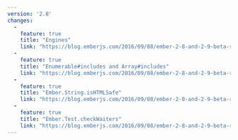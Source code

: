 ```yaml
---
version: '2.8'
changes:
  -
    feature: true
    title: "Engines"
    link: "https://blog.emberjs.com/2016/09/08/ember-2-8-and-2-9-beta-released.html"
  -
    feature: true
    title: "Enumerable#includes and Array#includes"
    link: "https://blog.emberjs.com/2016/09/08/ember-2-8-and-2-9-beta-released.html"
  -
    feature: true
    title: "Ember.String.isHTMLSafe"
    link: "https://blog.emberjs.com/2016/09/08/ember-2-8-and-2-9-beta-released.html"
  -
    feature: true
    title: "Ember.Test.checkWaiters"
    link: "https://blog.emberjs.com/2016/09/08/ember-2-8-and-2-9-beta-released.html"
---
```

